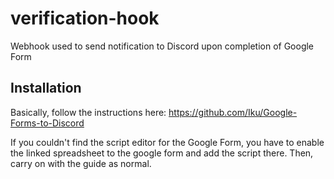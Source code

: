 # verification-hook
Webhook used to send notification to Discord upon completion of Google Form

## Installation

Basically, follow the instructions here: https://github.com/Iku/Google-Forms-to-Discord

If you couldn't find the script editor for the Google Form, you have to enable the linked spreadsheet to the google form and add the script there. Then, carry on with the guide as normal.
